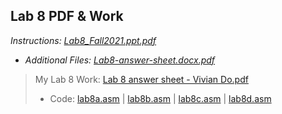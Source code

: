## Lab 8 PDF & Work

*Instructions: [Lab8_Fall2021.ppt.pdf](https://github.com/odnaiviv/CSC3210/blob/main/Labs/Lab%2008/Lab8_Fall2021.ppt.pdf)*

* *Additional Files: [Lab8-answer-sheet.docx.pdf](https://github.com/odnaiviv/CSC3210/blob/main/Labs/Lab%2008/Lab8-answer-sheet.docx.pdf)*

>My Lab 8 Work: [Lab 8 answer sheet - Vivian Do.pdf](https://github.com/odnaiviv/CSC3210/blob/main/Labs/Lab%2008/Lab%208%20answer%20sheet%20-%20Vivian%20Do.pdf)
>* Code: [lab8a.asm](https://github.com/odnaiviv/CSC3210/blob/main/Labs/Lab%2008/lab8a.asm) | [lab8b.asm](https://github.com/odnaiviv/CSC3210/blob/main/Labs/Lab%2008/lab8b.asm) | [lab8c.asm](https://github.com/odnaiviv/CSC3210/blob/main/Labs/Lab%2008/lab8c.asm) | [lab8d.asm](https://github.com/odnaiviv/CSC3210/blob/main/Labs/Lab%2008/lab8d.asm)
